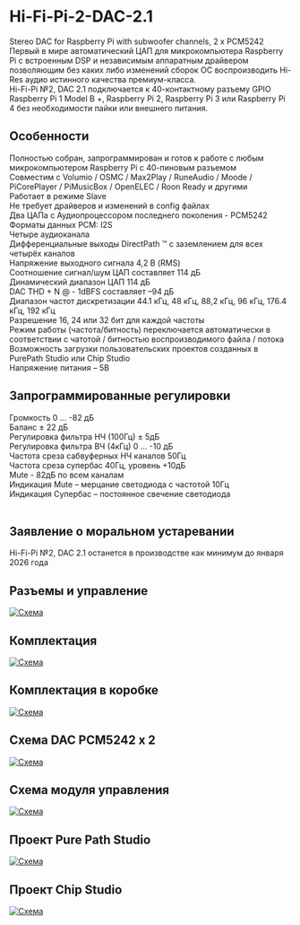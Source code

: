 # Hi-Fi-Pi-2-DAC-2.1
Stereo DAC for Raspberry Pi with subwoofer channels, 2 x PCM5242
Первый в мире автоматический ЦАП&nbsp;для микрокомпьютера Raspberry Pi&nbsp;с встроенным DSP и независимым аппаратным драйвером позволяющим без каких либо изменений сборок ОС воспроизводить Hi-Res аудио истинного качества премиум-класса.<br />
Hi-Fi-Pi №2, DAC 2.1 подключается к 40-контактному разъему GPIO Raspberry Pi 1 Model B +, Raspberry Pi 2, Raspberry Pi 3 или Raspberry Pi 4 без необходимости пайки или внешнего питания.
<h2>Особенности</h2>
Полностью собран, запрограммирован и готов к работе с любым микрокомпьютером Raspberry Pi с 40-пиновым разъемом<br />
Совместим с Volumio / OSMC / Max2Play / RuneAudio / Moode / PiCorePlayer / PiMusicBox / OpenELEC /&nbsp;Roon Ready и другими<br />
Работает в режиме Slave<br />
Не требует драйверов&nbsp;и изменений в config файлах<br />
Два ЦАПа с Аудиопроцессором последнего поколения - PCM5242<br />
Форматы данных PCM: I2S<br />
Четыре аудиоканала<br />
Дифференциальные выходы DirectPath &trade; с заземлением для всех четырёх каналов<br />
Напряжение выходного сигнала 4,2 В (RMS)<br />
Соотношение сигнал/шум ЦАП составляет 114 дБ<br />
Динамический диапазон ЦАП 114 дБ<br />
DAC THD + N @ - 1dBFS составляет &ndash;94 дБ<br />
Диапазон частот дискретизации 44.1 кГц, 48 кГц, 88,2 кГц, 96 кГц, 176.4 кГц,&nbsp;192 кГц<br />
Разрешение 16, 24 или&nbsp;32&nbsp;бит для каждой частоты<br />
Режим работы (частота/битность) переключается автоматически в соответствии с чатотой / битностью воспроизводимого файла / потока<br />
Возможность загрузки пользовательских проектов созданных в PurePath Studio или Chip Studio<br />
Напряжение питания &ndash; 5В
<h2>Запрограммированные регулировки</h2>
Громкость 0 &hellip; -82 дБ<br />
Баланс &plusmn; 22 дБ<br />
Регулировка фильтра НЧ (100Гц) &plusmn; 5дБ<br />
Регулировка фильтра ВЧ (4кГц) 0 &hellip; -10 дБ<br />
Частота среза сабвуферных НЧ каналов 50Гц<br />
Частота среза супербас 40Гц, уровень +10дБ<br />
Mute - 82дБ по всем каналам<br />
Индикация Mute &ndash; мерцание светодиода с частотой 10Гц<br />
Индикация Супербас &ndash; постоянное свечение светодиода<br />
&nbsp;
<h2>Заявление о моральном устаревании</h2>
Hi-Fi-Pi №2, DAC 2.1 останется в производстве как минимум до января 2026 года

<h2>Разъемы и управление</h2>

<p><a class="galery" href="https://static.chipdip.ru/lib/281/DOC006281662.jpg"><img alt="Схема" src="https://static.chipdip.ru/lib/281/DOC006281663.jpg" /></a></p>

<h2>Комплектация</h2>

<p><a class="galery" href="https://static.chipdip.ru/lib/177/DOC006177443.jpg"><img alt="Схема" src="https://static.chipdip.ru/lib/177/DOC006177443.jpg" /></a></p>

<h2>Комплектация в коробке</h2>

<p><a class="galery" href="https://static.chipdip.ru/lib/281/DOC006281664.jpg"><img alt="Схема" src="https://static.chipdip.ru/lib/281/DOC006281665.jpg" /></a></p>

<h2>Схема DAC PCM5242 x 2</h2>

<p><a class="galery" href="https://static.chipdip.ru/lib/177/DOC006177445.png"><img alt="Схема" src="https://static.chipdip.ru/lib/177/DOC006177444.png" /></a></p>

<h2>Схема модуля управления</h2>

<p><a class="galery" href="https://static.chipdip.ru/lib/177/DOC006177446.png"><img alt="Схема" src="https://static.chipdip.ru/lib/177/DOC006177446.png" /></a></p>

<h2>Проект Pure Path Studio</h2>

<p><a class="galery" href="https://static.chipdip.ru/lib/177/DOC006177447.png"><img alt="Схема" src="https://static.chipdip.ru/lib/177/DOC006177447.png" /></a></p>

<h2>Проект Chip Studio</h2>

<p><a class="galery" href="https://static.chipdip.ru/lib/221/DOC006221268.jpg"><img alt="Схема" src="https://static.chipdip.ru/lib/221/DOC006221277.jpg" /></a></p>

